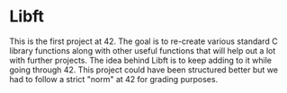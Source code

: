 # Libft
This is the first project at 42. The goal is to re-create various standard C library functions along with other useful functions that will help out a lot with further projects. The idea behind Libft is to keep adding to it while going through 42. This project could have been structured better but we had to follow a strict "norm" at 42 for grading purposes.
